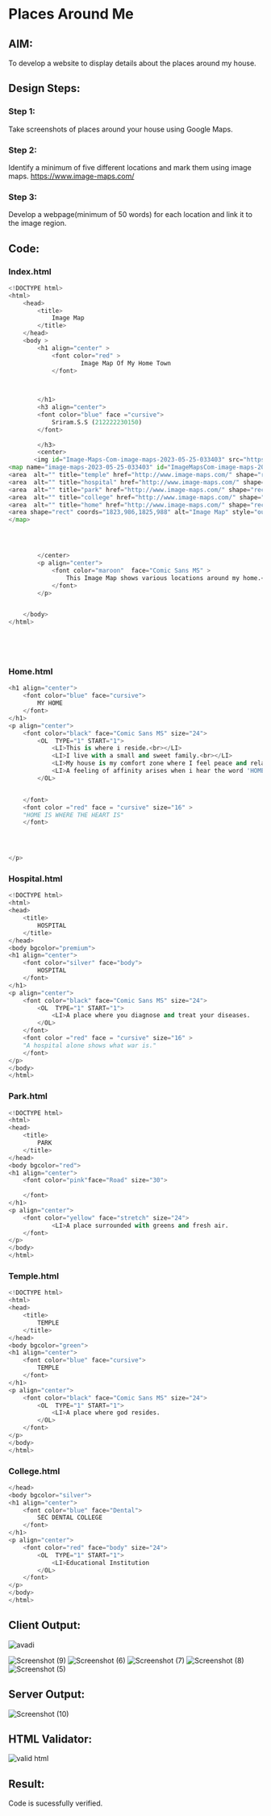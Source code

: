 # Places Around Me
## AIM:
To develop a website to display details about the places around my house.

## Design Steps:

### Step 1:
Take screenshots of places around your house using Google Maps.

### Step 2:
Identify a minimum of five different locations and mark them using image maps. https://www.image-maps.com/

### Step 3:
Develop a webpage(minimum of 50 words) for each location and link it to the image region.

## Code:
### Index.html
```python
<!DOCTYPE html>
<html>
    <head>
        <title>
            Image Map
        </title>
    </head>
    <body >
        <h1 align="center" >
            <font color="red" >
                    Image Map Of My Home Town
            </font>


            
        </h1>
        <h3 align="center">
        <font color="blue" face ="cursive">
            Sriram.S.S (212222230150)
        </font>
            
        </h3>
        <center>
       <img id="Image-Maps-Com-image-maps-2023-05-25-033403" src="https://app.image-maps.com/m/private/0/ptoh3a74iqdp8p154qcnsts2dp_image.png" border="0" width="1825" height="988" orgWidth="1825" orgHeight="988" usemap="#image-maps-2023-05-25-033403" alt="" />
<map name="image-maps-2023-05-25-033403" id="ImageMapsCom-image-maps-2023-05-25-033403">
<area  alt="" title="temple" href="http://www.image-maps.com/" shape="rect" coords="1429,337.00001525878906,1479,387.00001525878906" style="outline:none;" target="_self"     />
<area  alt="" title="hospital" href="http://www.image-maps.com/" shape="rect" coords="1660,663,1710,713" style="outline:none;" target="_self"     />
<area  alt="" title="park" href="http://www.image-maps.com/" shape="rect" coords="1233,556,1283,606" style="outline:none;" target="_self"     />
<area  alt="" title="college" href="http://www.image-maps.com/" shape="rect" coords="1336,424,1386,474" style="outline:none;" target="_self"     />
<area  alt="" title="home" href="http://www.image-maps.com/" shape="rect" coords="1059,589,1109,639" style="outline:none;" target="_self"     />
<area shape="rect" coords="1823,986,1825,988" alt="Image Map" style="outline:none;" title="Image Map" href="https://www.image-maps.com/" />
</map>




        </center>
        <p align="center">
            <font color="maroon"  face="Comic Sans MS" >
                This Image Map shows various locations around my home.<br>
            </font>
        </p>


    </body>
</html>



     
```

### Home.html
```python
<h1 align="center">
    <font color="blue" face="cursive">
        MY HOME
    </font>
</h1>
<p align="center">
    <font color="black" face="Comic Sans MS" size="24">
        <OL  TYPE="1" START="1">
            <LI>This is where i reside.<br></LI>     
            <LI>I live with a small and sweet family.<br></LI>
            <LI>My house is my comfort zone where I feel peace and relaxed..<br></LI>
            <LI>A feeling of affinity arises when i hear the word 'HOME'.<br></LI>
        </OL>


    </font>
    <font color ="red" face = "cursive" size="16" > 
    "HOME IS WHERE THE HEART IS"
    </font>




</p>
```

### Hospital.html
```python
<!DOCTYPE html>
<html>
<head>
    <title>
        HOSPITAL
    </title>
</head>
<body bgcolor="premium">
<h1 align="center">
    <font color="silver" face="body">
        HOSPITAL
    </font>
</h1>
<p align="center">
    <font color="black" face="Comic Sans MS" size="24">
        <OL  TYPE="1" START="1">
            <LI>A place where you diagnose and treat your diseases.
        </OL>
    </font>
    <font color ="red" face = "cursive" size="16" > 
    "A hospital alone shows what war is."
    </font>
</p>
</body>
</html>
```

### Park.html
```python
<!DOCTYPE html>
<html>
<head>
    <title>
        PARK
    </title>
</head>
<body bgcolor="red">
<h1 align="center">
    <font color="pink"face="Road" size="30">
        
    </font>
</h1>
<p align="center">
    <font color="yellow" face="stretch" size="24">
            <LI>A place surrounded with greens and fresh air.
    </font>
</p>
</body>
</html>
```

### Temple.html
```python
<!DOCTYPE html>
<html>
<head>
    <title>
        TEMPLE
    </title>
</head>
<body bgcolor="green">
<h1 align="center">
    <font color="blue" face="cursive">
        TEMPLE
    </font>
</h1>
<p align="center">
    <font color="black" face="Comic Sans MS" size="24">
        <OL  TYPE="1" START="1">
            <LI>A place where god resides.
        </OL>
    </font>
</p>
</body>
</html>
```

### College.html
```python
</head>
<body bgcolor="silver">
<h1 align="center">
    <font color="blue" face="Dental">
        SEC DENTAL COLLEGE
    </font>
</h1>
<p align="center">
    <font color="red" face="body" size="24">
        <OL  TYPE="1" START="1">
            <LI>Educational Institution
        </OL>
    </font>
</p>
</body>
</html>
```


## Client Output:
![avadi](https://github.com/sriramss4880/places-around-me/assets/120554177/60afaf41-bf86-4c1d-8bbf-cf2032add91d)

![Screenshot (9)](https://github.com/sriramss4880/places-around-me/assets/120554177/f1f90976-d915-459a-aa15-9d7bcb6a40f9)
![Screenshot (6)](https://github.com/sriramss4880/places-around-me/assets/120554177/2201e645-58b1-421e-b333-e7ce67c6bcc8)
![Screenshot (7)](https://github.com/sriramss4880/places-around-me/assets/120554177/3b295da6-4c51-4979-b28c-791dd29b1073)
![Screenshot (8)](https://github.com/sriramss4880/places-around-me/assets/120554177/046ef221-12df-40c8-ada9-b81e45a1dce0)
![Screenshot (5)](https://github.com/sriramss4880/places-around-me/assets/120554177/69700788-c999-49b7-858a-8fc6df22c9ad)



## Server Output:
![Screenshot (10)](https://github.com/sriramss4880/places-around-me/assets/120554177/5de5ffa8-5770-46e8-8b28-260b76e8ff08)


## HTML Validator:
![valid html](https://user-images.githubusercontent.com/121165979/233762051-39b296cb-3bee-4104-b4c8-29e80299f1de.png)

## Result:
Code is sucessfully verified.

